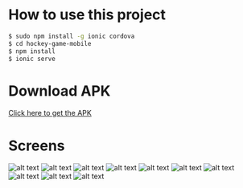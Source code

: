 # How to use this project

```bash
$ sudo npm install -g ionic cordova
$ cd hockey-game-mobile
$ npm install
$ ionic serve
```

# Download APK

[Click here to get the APK](http://bit.ly/2iWyVOB)

# Screens

![alt text](https://github.com/vinnipedrosa/hockey-game-mobile/blob/master/screens/IMG_2150.PNG)
![alt text](https://github.com/vinnipedrosa/hockey-game-mobile/blob/master/screens/IMG_2151.PNG)
![alt text](https://github.com/vinnipedrosa/hockey-game-mobile/blob/master/screens/IMG_2152.PNG)
![alt text](https://github.com/vinnipedrosa/hockey-game-mobile/blob/master/screens/IMG_2153.PNG)
![alt text](https://github.com/vinnipedrosa/hockey-game-mobile/blob/master/screens/IMG_2159.PNG)
![alt text](https://github.com/vinnipedrosa/hockey-game-mobile/blob/master/screens/IMG_2154.PNG)
![alt text](https://github.com/vinnipedrosa/hockey-game-mobile/blob/master/screens/IMG_2155.PNG)
![alt text](https://github.com/vinnipedrosa/hockey-game-mobile/blob/master/screens/IMG_2157.PNG)
![alt text](https://github.com/vinnipedrosa/hockey-game-mobile/blob/master/screens/IMG_2158.PNG)
![alt text](https://github.com/vinnipedrosa/hockey-game-mobile/blob/master/screens/IMG_2160.PNG)
